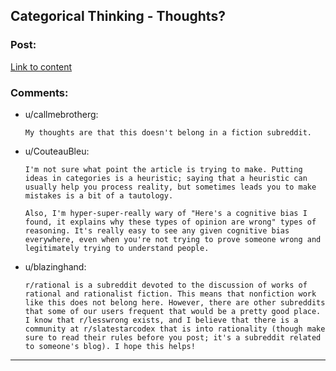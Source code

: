 ## Categorical Thinking - Thoughts?

### Post:

[Link to content](http://www.civist.co/on-categorical-thinking/)

### Comments:

- u/callmebrotherg:
  ```
  My thoughts are that this doesn't belong in a fiction subreddit.
  ```

- u/CouteauBleu:
  ```
  I'm not sure what point the article is trying to make. Putting ideas in categories is a heuristic; saying that a heuristic can usually help you process reality, but sometimes leads you to make mistakes is a bit of a tautology.

  Also, I'm hyper-super-really wary of "Here's a cognitive bias I found, it explains why these types of opinion are wrong" types of reasoning. It's really easy to see any given cognitive bias everywhere, even when you're not trying to prove someone wrong and legitimately trying to understand people.
  ```

- u/blazinghand:
  ```
  r/rational is a subreddit devoted to the discussion of works of rational and rationalist fiction. This means that nonfiction work like this does not belong here. However, there are other subreddits that some of our users frequent that would be a pretty good place. I know that r/lesswrong exists, and I believe that there is a community at r/slatestarcodex that is into rationality (though make sure to read their rules before you post; it's a subreddit related to someone's blog). I hope this helps!
  ```

---

